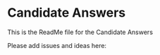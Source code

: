 # Candidate Answers
This is the ReadMe file for the Candidate Answers 

Please add issues and ideas here:
